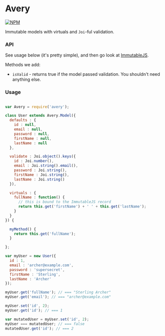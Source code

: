 # Avery

[![NPM](https://nodei.co/npm/avery.png)](https://npmjs.org/package/avery)

Immutable models with virtuals and `Joi`-ful validation.

### API

See usage below (it's pretty simple), and then go look at
[ImmutableJS](http://facebook.github.io/immutable-js/).

Methods we add:

- `isValid` - returns true if the model passed validation. You shouldn't need
anything else.

### Usage

```javascript

var Avery = require('avery');

class User extends Avery.Model({
  defaults : {
    id : null,
    email : null,
    password : null,
    firstName : null,
    lastName : null
  },

  validate : Joi.object().keys({
    id : Joi.number(),
    email : Joi.string().email(),
    password : Joi.string(),
    firstName : Joi.string(),
    lastName : Joi.string()
  }),

  virtuals : {
    fullName : function() {
      // this is bound to the ImmutableJS record
      return this.get('firstName') + ' ' + this.get('lastName');
    }
  }
}) {

  myMethod() {
    return this.get('fullName');
  }

};

var myUser = new User({
  id : 1,
  email : 'archer@example.com',
  password : 'supersecret',
  firstName : 'Sterling',
  lastName : 'Archer'
});

myUser.get('fullName'); // === "Sterling Archer"
myUser.get('email'); // === "archer@example.com"

myUser.set('id', 2);
myUser.get('id'); // === 1

var mutatedUser = myUser.set('id', 2);
myUser === mutatedUser; // === false
mutatedUser.get('id'); // === 2

```
